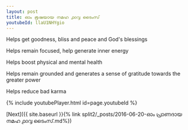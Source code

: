 ```yaml
---
layout: post
title: ഓം ഭൂഷയായ നമഹ ൧൦൮ ടൈംസ്
youtubeId: llaU1NHYgio
---
```

 
 
Helps get goodness, bliss and peace and God's blessings
 
Helps remain focused, help generate inner energy 
 
Helps boost physical and mental health 
 
Helps remain grounded and generates a sense of gratitude towards the greater power 
 
Helps reduce bad karma
 
 
 
 


{% include youtubePlayer.html id=page.youtubeId %}
 
[Next]({{ site.baseurl }}{% link  split2/_posts/2016-06-20-ഓം പ്രാണദായ നമഹ ൧൦൮ ടൈംസ്.md%})
 
